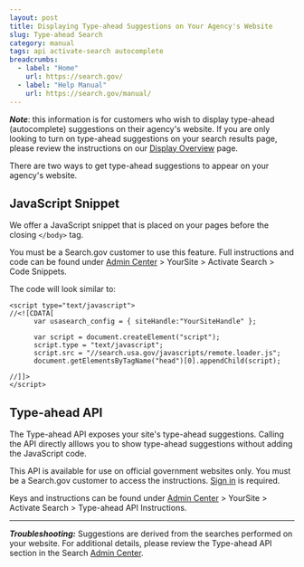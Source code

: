 ```yaml
---
layout: post
title: Displaying Type-ahead Suggestions on Your Agency's Website
slug: Type-ahead Search
category: manual
tags: api activate-search autocomplete
breadcrumbs:
  - label: "Home"
    url: https://search.gov/
  - label: "Help Manual"
    url: https://search.gov/manual/
---
```


**_Note_**: this information is for customers who wish to display type-ahead (autocomplete) suggestions on their agency's website. If you are only looking to turn on type-ahead suggestions on your search results page, please review the instructions on our [Display Overview](https://search.gov/manual/display-overview.html#modules) page.

There are two ways to get type-ahead suggestions to appear on your agency's website.

## JavaScript Snippet

We offer a JavaScript snippet that is placed on your pages before the closing `</body>` tag. 

You must be a Search.gov customer to use this feature. Full instructions and code can be found under [Admin Center](https://search.usa.gov/sites) > YourSite > Activate Search > Code Snippets.

The code will look similar to:

    <script type="text/javascript">
    //<![CDATA[
          var usasearch_config = { siteHandle:"YourSiteHandle" };
    
          var script = document.createElement("script");
          script.type = "text/javascript";
          script.src = "//search.usa.gov/javascripts/remote.loader.js";
          document.getElementsByTagName("head")[0].appendChild(script);
    
    //]]>
    </script>


## Type-ahead API 

The Type-ahead API exposes your site's type-ahead suggestions. Calling the API directly alllows you to show type-ahead suggestions without adding the JavaScript code.

This API is available for use on official government websites only. You must be a Search.gov customer to access the instructions. [Sign in](https://search.usa.gov/sites) is required. 

Keys and instructions can be found under [Admin Center](https://search.usa.gov/sites) > YourSite > Activate Search > Type-ahead API Instructions.

--- 
***Troubleshooting:*** Suggestions are derived from the searches performed on your website. For additional details, please review the Type-ahead API section in the Search [Admin Center](https://search.usa.gov/sites).
